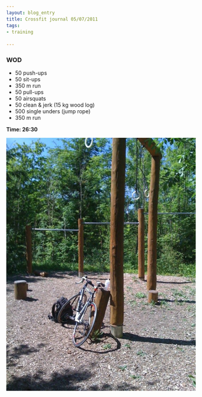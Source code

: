 ```yaml
---
layout: blog_entry
title: Crossfit journal 05/07/2011
tags:
- training

---
```


<h3><span class="caps">WOD</span></h3>

<ul>
	<li>50 push-ups</li>
	<li>50 sit-ups</li>
	<li>350 m run</li>
	<li>50 pull-ups</li>
	<li>50 airsquats</li>
	<li>50 clean &amp; jerk (15 kg wood log)</li>
	<li>500 single unders (jump rope)</li>
	<li>350 m run</li>
</ul>

<p><strong>Time: 26:30</strong></p>

<!--more-->

<p><img src="/images/blog-images/2011-07-05_crossfit_hyrdehoej.jpg" class="illustration" title="Crossfit hyrdehoej" alt="Crossfit hyrdehoej"></p>
